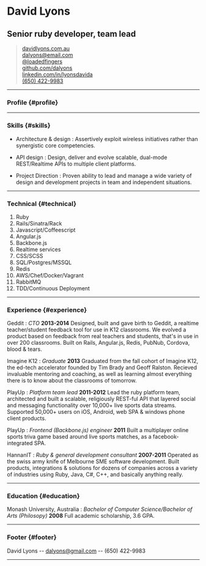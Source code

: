 # David Lyons 
## Senior ruby developer, team lead

> <i class="fa fa-sitemap"></i>[davidlyons.com.au](http://davidlyons.com.au)  
> <i class="fa fa-envelope-o"></i>[dalyons@email.com](mailto:dalyons@gmail.com)  
> <i class="fa fa-twitter"></i>[@loadedfingers](http://twitter.com/loadedfingers)  
> <i class="fa fa-github-alt"></i>[github.com/dalyons](http://github.com/dalyons)  
> <i class="fa fa-linkedin"></i>[linkedin.com/in/lyonsdavida](http://linkedin.com/in/lyonsdavida)  
> <i class="fa fa-mobile"></i>[(650) 422-9983](tel://1-650-422-9983)

------

### Profile {#profile}

------

### Skills {#skills}

* Architecture & design
  : Assertively exploit wireless initiatives rather than synergistic core competencies.

* API design
  : Design, deliver and evolve scalable, dual-mode REST/Realtime APIs to multiple client platforms.

* Project Direction
  : Proven ability to lead and manage a wide variety of design and development projects in team and independent situations.

-------

### Technical {#technical}

1. Ruby
1. Rails/Sinatra/Rack
1. Javascript/Coffeescript
1. Angular.js
1. Backbone.js
1. Realtime services
1. CSS/SCSS
1. SQL/Postgres/MSSQL
1. Redis
1. AWS/Chef/Docker/Vagrant
1. RabbitMQ
1. TDD/Continuous Deployment

------

### Experience {#experience}

Geddit
: *CTO*
  __2013-2014__
  Designed, built and gave birth to Geddit, a realtime teacher/student feedback tool for use in K12 classrooms. We evolved a product based on feedback from real teachers and students, that's in use in over 200 classrooms. Built on Rails, Angular.js, Redis, PubNub, Cordova, blood & tears.

Imagine K12
: *Graduate*
  __2013__
  Graduated from the fall cohort of Imagine K12, the ed-tech accelerator founded by Tim Brady and Geoff Ralston. Recieved invaluable mentoring and coaching, as well as learning almost everything there is to know about the classrooms of tomorrow. 

PlayUp
: *Platform team lead*
  __2011-2012__
  Lead the ruby platform team, architected and built a scalable, religiously REST-ful API that layered social and messaging functionality over 10,000+ live sports data streams. Supported 50,000+ users on iOS, Android, web SPA & windows phone client products.

PlayUp
: *Frontend (Backbone.js) engineer*
  __2011__
  Built a multiplayer online sports triva game based around live sports matches, as a facebook-integrated SPA.

HannanIT
: *Ruby & general development consultant*
  __2007-2011__
  Operated as the swiss army knife of Melbourne SME software development. Built products, integrations & solutions for dozens of companies across a variety of industries using Ruby, Java, C#, C++, and basically anything really.

------

### Education {#education}

Monash University, Australia
: *Bachelor of Computer Science/Bachelor of Arts (Philosopy)*
  __2008__
  Full academic scholarship, 3.6 GPA.

------

### Footer {#footer}

David Lyons -- [dalyons@gmail.com](dalyons@gmail.com) -- (650) 422-9983

------
